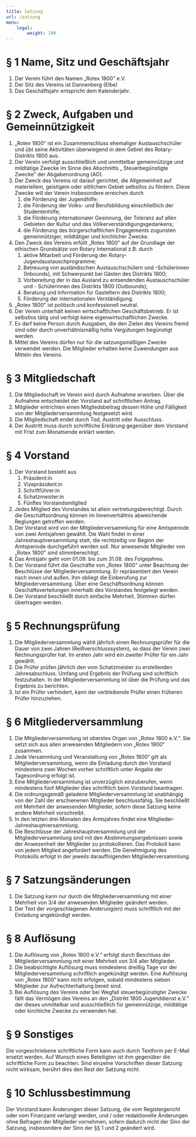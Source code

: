 ```yaml
---
title: Satzung
url: /satzung
menu:
    legal:
        weight: 100
---
```


# § 1 Name, Sitz und Geschäftsjahr

1. Der Verein führt den Namen „Rotex 1800" e.V.
2. Der Sitz des Vereins ist Dannenberg (Elbe)
3. Das Geschäftsjahr entspricht dem Kalenderjahr.

# § 2 Zweck, Aufgaben und Gemeinnützigkeit

1. „Rotex 1800" ist ein Zusammenschluss ehemaliger Austauschschüler und übt seine Aktivitäten überwiegend in dem Gebiet des Rotary-Distrikts 1800 aus.
2. Der Verein verfolgt ausschließlich und unmittelbar gemeinnützige und mildtätige Zwecke im Sinne des Abschnitts „ Steuerbegünstigte Zwecke" der Abgabenordnung (AO).
3.  Der Zweck des Vereins ist darauf gerichtet, die Allgemeinheit auf materiellem, geistigem oder sittlichem Gebiet selbstlos zu fördern. Diese Zwecke will der Verein insbesondere erreichen durch
    1. die Förderung der Jugendhilfe;
    2. die Förderung der Volks- und Berufsbildung einschließlich der Studentenhilfe;
    3. die Förderung internationaler Gesinnung, der Toleranz auf allen Gebieten der Kultur und des Völkerverständigungsgedankens;
    4. die Förderung des bürgerschaftlichen Engagements zugunsten gemeinnütziger, mildtätiger und kirchlicher Zwecke.
4. Den Zweck des Vereins erfüllt „Rotex 1800" auf der Grundlage der ethischen Grundsätze von Rotary International z.B. durch
    1. aktive Mitarbeit und Förderung der Rotary-Jugendaustauschprogramme;
    2. Betreuung von ausländischen Austauschschülern und -Schülerinnen (Inbounds), mit Schwerpunkt bei Gästen des Distrikts 1800;
    3. Vorbereitung der in das Ausland zu entsendenden Austauschschüler und - Schülerinnen des Distrikts 1800 (Outbounds);
    4. Beratung und Information für Gasteltern des Distrikts 1800;
    5. Förderung der internationalen Verständigung.
5. „Rotex 1800" ist politisch und konfessionell neutral.
6. Der Verein unterhält keinen wirtschaftlichen Geschäftsbetrieb. Er ist selbstlos tätig und verfolgt keine eigenwirtschaftlichen Zwecke.
7. Es darf keine Person durch Ausgaben, die den Zielen des Vereins fremd sind oder durch unverhältnismäßig hohe Vergütungen begünstigt werden.
8. Mittel des Vereins dürfen nur für die satzungsmäßigen Zwecke verwendet werden. Die Mitglieder erhalten keine Zuwendungen aus Mitteln des Vereins.

# § 3 Mitgliedschaft

1. Die Mitgliedschaft im Verein wird durch Aufnahme erworben. Über die Aufnahme entscheidet der Vorstand auf schriftlichen Antrag.
2. Mitglieder entrichten einen Mitgliedsbeitrag dessen Höhe und Fälligkeit von der Mitgliederversammlung festgesetzt wird.
3. Die Mitgliedschaft endet durch Tod, Austritt oder Ausschluss.
4. Der Austritt muss durch schriftliche Erklärung gegenüber dem Vorstand mit Frist zum Monatsende erklärt werden.

# § 4 Vorstand

1. Der Vorstand besteht aus
   1. Präsident:in
   2. Vizepräsident:in
   3. Schriftführer:in
   4. Schatzmeister:in
   5. Fünftes Vorstandsmitglied
2. Jedes Mitglied des Vorstandes ist allein vertretungsberechtigt. Durch die Geschäftsordnung können im Innenverhältnis abweichende Reglungen getroffen werden.
3. Der Vorstand wird von der Mitgliederversammlung für eine Amtsperiode von zwei Amtsjahren gewählt. Die Wahl findet in einer Jahreshauptversammlung statt, die rechtzeitig vor Beginn der Amtsperiode durchgeführt werden soll. Nur anwesende Mitglieder von „Rotex 1800" sind stimmberechtigt.
4. Das Amtsjahr geht vom 01.09. bis zum 31.08. des Folgejahres.
5. Der Vorstand führt die Geschäfte von „Rotex 1800" unter Beachtung der Beschlüsse der Mitgliederversammlung. Er repräsentiert den Verein nach innen und außen. Ihm obliegt die Einberufung zur Mitgliederversammlung. Über eine Geschäftsordnung können Geschäftsverteilungen innerhalb des Vorstandes festgelegt werden.
6. Der Vorstand beschließt durch einfache Mehrheit. Stimmen dürfen übertragen werden.

# § 5 Rechnungsprüfung
1. Die Mitgliederversammlung wählt jährlich einen Rechnungsprüfer für die Dauer von zwei Jahren (Reißverschlusssystem), so dass der Verein zwei Rechnungsprüfer hat. Im ersten Jahr wird ein zweiter Prüfer für ein Jahr gewählt.
2. Die Prüfer prüfen jährlich den vom Schatzmeister zu erstellenden Jahresabschluss. Umfang und Ergebnis der Prüfung sind schriftlich festzuhalten. In der Mitgliederversammlung ist über die Prüfung und das Ergebnis zu berichten.
3. Ist ein Prüfer verhindert, kann der verbleibende Prüfer einen früheren Prüfer hinzuziehen.

# § 6 Mitgliederversammlung
1. Die Mitgliederversammlung ist oberstes Organ von „Rotex 1800 e.V.“. Sie setzt sich aus allen anwesenden Mitgliedern von „Rotex 1800“ zusammen.
2. Jede Versammlung und Veranstaltung von „Rotex 1800“ gilt als Mitgliederversammlung, wenn die Einladung durch den Vorstand mindestens zwei Wochen vorher schriftlich unter Angabe der Tagesordnung erfolgt ist.
4. Eine Mitgliederversammlung ist unverzüglich einzuberufen, wenn mindestens fünf Mitglieder dies schriftlich beim Vorstand beantragen.
5. Die ordnungsgemäß geladene Mitgliederversammlung ist unabhängig von der Zahl der erschienenen Mitglieder beschlussfähig. Sie beschließt mit Mehrheit der anwesenden Mitglieder, sofern diese Satzung keine andere Mehrheit vorschreibt.
6. In den letzten drei Monaten des Amtsjahres findet eine Mitglieder- Jahreshauptversammlung.
7. Die Beschlüsse der Jahreshauptversammlung und der Mitgliederversammlung sind mit den Abstimmungsergebnissen sowie der Anwesenheit der Mitglieder zu protokollieren. Das Protokoll kann von jedem Mitglied angefordert werden. Die Genehmigung des Protokolls erfolgt in der jeweils darauffolgenden Mitgliederversammlung.

# § 7 Satzungsänderungen
1. Die Satzung kann nur durch die Mitgliederversammlung mit einer Mehrheit von 3/4 der anwesenden Mitglieder geändert werden.
2. Der Text der vorgeschlagenen Änderung(en) muss schriftlich mit der Einladung angekündigt werden.

# § 8 Auflösung
1. Die Auflösung von „Rotex 1800 e.V.“ erfolgt durch Beschluss der Mitgliederversammlung mit einer Mehrheit von 3/4 aller Mitglieder.
2. Die beabsichtigte Auflösung muss mindestens dreißig Tage vor der Mitgliederversammlung schriftlich angekündigt werden. Eine Auflösung von „Rotex 1800“ kann nicht erfolgen, sobald mindestens sieben Mitglieder zur Aufrechterhaltung bereit sind.
3. Bei Auflösung des Vereins oder bei Wegfall steuerbegünstigter Zwecke fällt das Vermögen des Vereins an den „Distrikt 1800 Jugenddienst e.V.“ der dieses unmittelbar und ausschließlich für gemeinnützige, mildtätige oder kirchliche Zwecke zu verwenden hat.

# § 9 Sonstiges
Die vorgeschriebene schriftliche Form kann auch durch Textform per E-Mail ersetzt werden. Auf Wunsch eines Beteiligten ist ihm gegenüber die schriftliche Form zu beachten. Sind einzelne Vorschriften dieser Satzung nicht wirksam, berührt dies den Rest der Satzung nicht.

# § 10 Schlussbestimmung
Der Vorstand kann Änderungen dieser Satzung, die vom Registergericht oder vom Finanzamt verlangt werden, und / oder redaktionelle Änderungen ohne Befragen der Mitglieder vornehmen, sofern dadurch nicht der Sinn der Satzung, insbesondere der Sinn der §§ 1 und 2 geändert wird.
